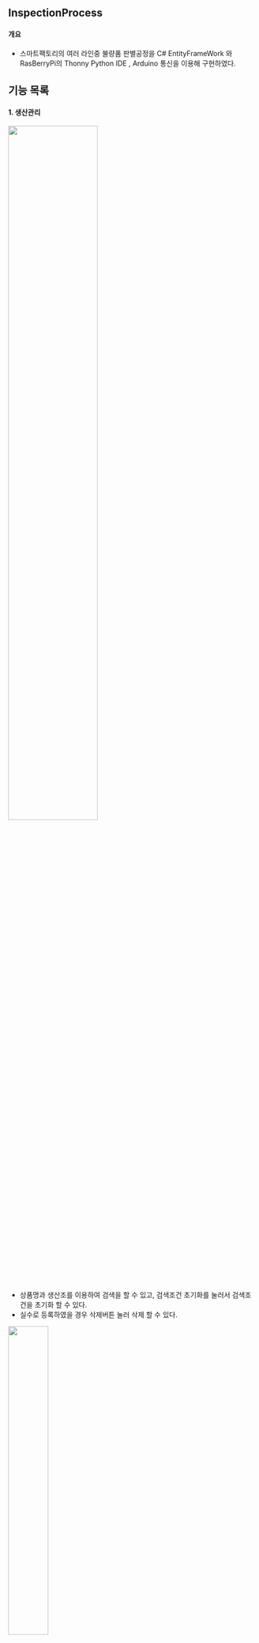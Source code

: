 ﻿## InspectionProcess


#### 개요 
- 스마트팩토리의 여러 라인중 불량품 판별공정을 C# EntityFrameWork 와 RasBerryPi의 Thonny Python IDE , Arduino 통신을 이용해 구현하였다.
 

## 기능 목록


#### 1. 생산관리

<img src="https://user-images.githubusercontent.com/63761322/89504584-3b52b900-d803-11ea-8b98-1696986ddb4b.JPG" width="60%"></img>


- 상품명과 생산조를 이용하여 검색을 할 수 있고, 검색조건 초기화를 눌러서 검색조건을 초기화 할 수 있다.
- 실수로 등록하였을 경우 삭제버튼 눌러 삭제 할 수 있다.
  
  


<img src="https://user-images.githubusercontent.com/63761322/89504399-df883000-d802-11ea-8d98-118084472b50.JPG" width="40%"></img>


- 생산이 다 끝나면 상품명, 생산완료일, 생산완료시각, 생산조를 적어서 등록할 수 있다.
  
  

------------------------------                                                                                                                      
#### 2. 작업관리

<img src="https://user-images.githubusercontent.com/63761322/89503917-35100d00-d802-11ea-9bf4-246fdb2bc28e.JPG" width="60%"></img>

- 생산품에 배정된 검사조를 확인 할 수 있다.
  
  

<img src="https://user-images.githubusercontent.com/63761322/89505070-fb400600-d803-11ea-9711-fb21eaa79501.JPG" width="40%"></img>

- 작업지시 할 행을 선택하여 작업지시 버튼을 클릭하고 검사조를 배정하면 작업이 시작된다.
  
  

                                                                                                                                                                                                                                                 
------------------------------                                                                                                                                                                                 
#### 3. 품질관리

<img src="https://user-images.githubusercontent.com/63761322/89503918-35a8a380-d802-11ea-9fd5-e02e6fb2aa0a.JPG" width="60%"></img>

- 생산품을 검사 한 결과를 볼 수 있으며, 검사횟수를 확인 할 수 있다.
- 재검사를 눌렀을 경우 검사조를 배정하여 검사를 다시 할 수 있다.


------------------------------


#### 4. 입고관리

<img src="https://user-images.githubusercontent.com/63761322/89503912-33464980-d802-11ea-93ea-5282938cd874.JPG" width="60%"></img>

- 검사횟수는 최대 3번으로 검사 횟수가 3번이거나 양품개수 10개인 경우 자동으로 창고로 입고된다
- 검사 ID를 보고 창고명 , 개수 , 입고날짜를 확인 할 수 있다.


------------------------------


#### 5. 창고관리
<img src="https://user-images.githubusercontent.com/63761322/89503913-33dee000-d802-11ea-8ac2-0dca929a92ab.JPG" width="60%"></img>

- 창고에 따라 개수를 확인 할 수 있다.
- 비우기 버튼을 사용하여 창고에 있는 생산품을 출고하거나, 폐기 할 수 있다.



------------------------------



#### 5. 설비관리

<img src="https://user-images.githubusercontent.com/63761322/89503914-34777680-d802-11ea-8e82-a5355ce9d8a7.JPG" width="60%"></img>


- 검사 ID에 따라 검사 설비가 언제 시작했고 언제 끝났는지 볼 수 있다.

------------------------------

#### 6. 실시간 상태


<img src="https://user-images.githubusercontent.com/63761322/89510373-73f69080-d80b-11ea-9ec1-4344f4fc2914.png" width="60%"></img>


- 온/습도 보기버튼을 클릭하여 현장의 환경을 볼 수 있다.
- 창고에 생산품이 얼마나 들어가 있는지 확인 할 수 있고, 개수에 따라 창고 이미지가 바뀐다.
- CCTV 버튼을 클릭하여 실시간 공정화면을 확인 할 수 있다.


<img src="https://user-images.githubusercontent.com/63761322/89510717-e7000700-d80b-11ea-9c1d-9b31dbf2ed6c.png" width="60%"></img>



                                                                                                                          
                                                                                                                          












 　    
 
# 사용 기술

### 언어

* C/C++
* Python
* C# 3.0+

### 프레임워크

* Arduino 
* Thonny Python IDE
* .Net FrameWork 4.8+
* Winform
* EntityFrameWork 6.2+

### 3rd-Pary Control

* DevExpress Winform

### 데이터베이스

* MSSQL Server 2019  
  　

# 데이터베이스 스키마

<img src="https://user-images.githubusercontent.com/63761486/89498131-9d59f100-d7f8-11ea-8404-363ee25799c7.jpg" width="80%"></img>  
***

# 시퀀스 다이어그램

![SequenceDiagram](https://user-images.githubusercontent.com/63270925/89602551-f3cf3a00-d8a1-11ea-9e72-fe9edcb19978.png)    


***
# 센서 제어 알고리즘  
![알고리즘 다이어그램](https://user-images.githubusercontent.com/63270925/89598299-71417d00-d897-11ea-8985-5b2d0279efd4.png)   


# Point of Interest

### 검색조건을 DB로부터 불러올 시에 리스트가 다 나올때까지 멈추는 문제 
--------------------------
#### 증상
 
- 검색조건을 누르면 폼이 멈춤

#### 원인

- 동기적 프로그래밍을 하여서 요청을 하면 그 즉시 결과가 주어져야 하기 때문에 다 나올때까지 아무것도 못함

#### 결과

- 동기적프로그래밍을 비동기적 프로그래밍으로 바꿨음
- 비동기적 프로그래밍은 요청을 하면 그 즉시 결과가 주어지지 않아도 되기 때문에 리스트를 불러올때까지 다른 일을 할 수 있음
　    
<img src="https://user-images.githubusercontent.com/63761486/89500295-78677d00-d7fc-11ea-8a4f-7a1db27568d9.jpg" width="80%"></img>

　  

### 여러 폼들에서 같은 기능과 모양을 가진 버튼을 수정할 때 여러번 수정해야하는 번거로움 
------------------------------
#### 증상

 - 버튼에 수정사항이 생길 경우 그 버튼을 가진 모든 폼에 들어가서 수정해줘야함
 
#### 원인

 - 같은 기능과 모양을 가진 버튼인데 일일히 폼에 넣어주었음

#### 결과
 - 같은 기능과 모양 가진 버튼들을 유저컨트롤로 묶었음
 - 이벤트 생성기 프로그램을 이용하여 유저컨트롤에서 이벤트를 만들어서 다른 폼에서도 이벤트핸들러로 쓸 수 있게 만들었음
 
<img src="https://user-images.githubusercontent.com/63761486/89500330-861d0280-d7fc-11ea-832e-f8dc98f701e4.jpg" width="50%"></img>

### 윈폼에서  이용하여 라즈베리파이의 센서를 작동시키고 싶은데 전달이 어려운 경우  

------------------------------
#### 증상
 - 윈폼은 서버고 라즈베리파이 센서들은 클라이언트라 지시를 내리기 어려움

#### 원인
 - 윈폼에서 작업지시를 내렸을 때 라즈베리파이 센서들을 작동시키고 싶은데 방법을 잘 몰랐음

#### 결과
 -  소켓을 이용하여 서버와 클라이언트의 역할을 바꿈. 장비(라즈베리파이)가 소켓 서버를 활성화하고, 애플리케이션(윈폼)이 소켓 클라이언트로서 연결함
　  
<img src="https://user-images.githubusercontent.com/63761322/89503098-080f2a80-d801-11ea-8507-e84d0af63d55.JPG" width="50%"></img>



### 폼의 상속으로 코드의 중복을 최소화
------------------------------
#### 원인
 - 등록과 수정을 위해 추가적인 폼을 만들어야 했고, 쓰임새나 폼의 디자인이 유사함      
<img src="https://user-images.githubusercontent.com/63270925/89598949-1e68c500-d899-11ea-956a-3c2979a35ec9.png" width="30%"></img>

#### 해결
 - 추가적으로 생성되는 폼을 ChildRootForm이라는 부모 폼을 만들어 상속받게 함      
 <img src="https://user-images.githubusercontent.com/63270925/89599593-fc704200-d89a-11ea-9048-53415438dd0c.png" width="40%"></img>

 - 버튼의 기능이 상속되기 때문에 자식폼에서 필요할 경우에 override함    
 - 반드시 상속해야하는 경우 virtual 함수에 NotImplimentedException을 throw해서 override되지 않았음을 알게 함    
 - abstract 클래스로 만드는 방법도 있음    
<img src="https://user-images.githubusercontent.com/63270925/89599775-6852aa80-d89b-11ea-80f5-8fd6ab45921c.png" width="50%"></img>     
 

